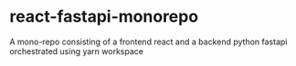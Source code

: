 # react-fastapi-monorepo
A mono-repo consisting of a frontend react and a backend python fastapi orchestrated using yarn workspace
